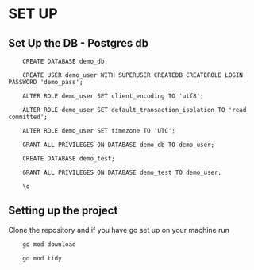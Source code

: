 # SET UP

## Set Up the DB - Postgres db

        CREATE DATABASE demo_db;

        CREATE USER demo_user WITH SUPERUSER CREATEDB CREATEROLE LOGIN PASSWORD 'demo_pass';

        ALTER ROLE demo_user SET client_encoding TO 'utf8';

        ALTER ROLE demo_user SET default_transaction_isolation TO 'read committed';

        ALTER ROLE demo_user SET timezone TO 'UTC';

        GRANT ALL PRIVILEGES ON DATABASE demo_db TO demo_user;

        CREATE DATABASE demo_test;

        GRANT ALL PRIVILEGES ON DATABASE demo_test TO demo_user;

        \q

## Setting up the project

Clone the repository and if you have go set up on your machine run

        go mod download

        go mod tidy
